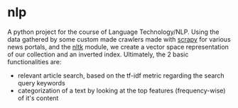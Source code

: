 # nlp
A python project for the course of Language Technology/NLP. Using the data gathered by some custom made crawlers made with [scrapy](https://scrapy.org/) for various news portals, and the [nltk](https://www.nltk.org/) module, we create a vector space representation of our collection and an inverted index. Ultimately, the 2 basic functionalities are:  
* relevant article search, based on the tf-idf metric regarding the search query keywords
* categorization of a text by looking at the top features (frequency-wise) of it's content
